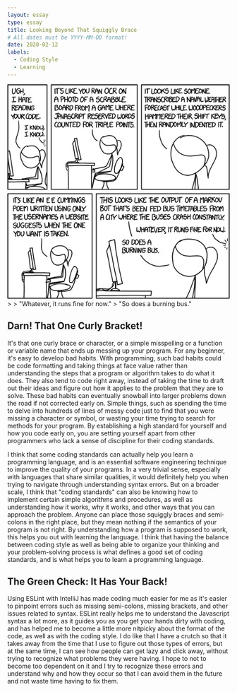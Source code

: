 ```yaml
---
layout: essay
type: essay
title: Looking Beyond That Squiggly Brace
# All dates must be YYYY-MM-DD format!
date: 2020-02-12
labels:
  - Coding Style
  - Learning
---
```


<img class="ui medium right floated rounded image" src="/images/code_quality_2.png" length="800" width="1000">
>
> "Whatever, it runs fine for now."
> "So does a burning bus."

## Darn! That One Curly Bracket!

It's that one curly brace or character, or a simple misspelling or a function or variable name that ends up messing up your 
program. For any beginner, it's easy to develop bad habits. With programming, such bad habits could be code formatting and
taking things at face value rather than understanding the steps that a program or algorithm takes to do what it does.
They also tend to code right away, instead of taking the time to draft out their ideas and figure out how it applies to the 
problem that they are to solve. These bad habits can eventually snowball into larger problems down the road if not corrected 
early on. Simple things, such as spending the time to delve into hundreds of lines of messy code just to find that you were 
missing a character or symbol, or wasting your time trying to search for methods for your program. By establishing a high 
standard for yourself and how you code early on, you are setting yourself apart from other programmers who lack a sense of 
discipline for their coding standards.

I think that some coding standards can actually help you learn a programming language, and is an essential
software engineering technique to improve the quality of your programs. In a very trivial sense, 
especially with languages that share similar qualities, it would definitely help you when trying to navigate through 
understanding syntax errors. But on a broader scale, I think that "coding standards" can also be knowing how to implement
certain simple algorithms and procedures, as well as understanding how it works, why it works, and other ways that you can 
approach the problem. Anyone can place those squiggly braces and semi-colons in the right place, but they mean nothing if the 
semantics of your program is not right. By understanding how a program is supposed to work, this helps you out with learning 
the language. I think that having the balance between coding style as well as being able to organize your thinking and your 
problem-solving process is what defines a good set of coding standards, and is what helps you to learn a programming language.

## The Green Check: It Has Your Back!

Using ESLint with IntelliJ has made coding much easier for me as it's easier to pinpoint errors such as missing semi-colons,
missing brackets, and other issues related to syntax. ESLint really helps me to understand the Javascript syntax a lot more,
as it guides you as you get your hands dirty with coding, and has helped me to become a little more nitpicky about the format
of the code, as well as with the coding style. I do like that I have a crutch so that it takes away from the time that I use 
to figure out those types of errors, but at the same time, I can see how people can get lazy and click away, without trying to 
recognize what problems they were having. I hope to not to become too dependent on it and I try to recognize these errors and 
understand why and how they occur so that I can avoid them in the future and not waste time having to fix them.
